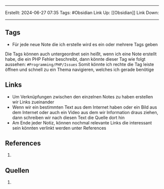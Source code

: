 
--- 
Erstellt: 2024-06-27    07:35 
Tags: #Obsidian
Link Up: [[Obsidian]]
Link Down:

--- 
## Tags
- Für jede neue Note die ich erstelle wird es ein oder mehrere Tags geben

Die Tags können auch untergeordnet sein heißt, wenn ich eine Note erstellt habe, die ein PHP Fehler beschreibt, dann könnte dieser Tag wie folgt aussehen: `#Programming/PHP/Issues`
Somit könnte ich rechte die Tag leiste öffnen und schnell zu ein Thema navigieren, welches ich gerade benötige

## Links
- Um Verknüpfungen zwischen den einzelnen Notes zu haben erstellen wir Links zueinander
- Wenn wir ein bestimmten Text aus dem Internet haben oder ein Bild aus dem Internet oder auch ein Video aus dem wir Information draus ziehen, dann schreiben wir nach diesen Text die Quelle dort hin
- Am Ende jeder Notiz, können nochmal relevante Links die interessant sein könnten verlinkt werden unter References

## References
1. 

## Quellen
1. 